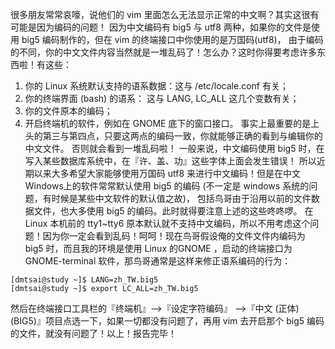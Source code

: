 很多朋友常常哀嚎，说他们的 vim 里面怎么无法显示正常的中文啊？其实这很有可能是因为编码的问题！ 因为中文编码有 big5 与 utf8 两种，如果你的文件是使用 big5 编码制作的，但在 vim 的终端接口中你使用的是万国码(utf8)， 由于编码的不同，你的中文文件内容当然就是一堆乱码了！怎么办？这时你得要考虑许多东西啦！有这些：
1. 你的 Linux 系统默认支持的语系数据：这与 /etc/locale.conf 有关；
2. 你的终端界面 (bash) 的语系： 这与 LANG, LC_ALL 这几个变数有关；
3. 你的文件原本的编码；
4. 开启终端机的软件，例如在 GNOME 底下的窗口接口。
事实上最重要的是上头的第三与第四点，只要这两点的编码一致，你就能够正确的看到与编辑你的中文文件。 否则就会看到一堆乱码啦！
一般来说，中文编码使用 big5 时，在写入某些数据库系统中，在『许、盖、功』这些字体上面会发生错误！ 所以近期以来大多希望大家能够使用万国码 utf8 来进行中文编码！但是在中文 Windows上的软件常常默认使用 big5 的编码 (不一定是 windows 系统的问题，有时候是某些中文软件的默认值之故)， 包括鸟哥由于沿用以前的文件数据文件，也大多使用 big5 的编码。此时就得要注意上述的这些咚咚啰。
在 Linux 本机前的 tty1~tty6 原本默认就不支持中文编码，所以不用考虑这个问题！因为你一定会看到乱码！呵呵！现在鸟哥假设俺的文件文件内编码为 big5 时，而且我的环境是使用 Linux 的GNOME ，启动的终端接口为 GNOME-terminal 软件，那鸟哥通常是这样来修正语系编码的行为：
```shell
[dmtsai@study ~]$ LANG=zh_TW.big5
[dmtsai@study ~]$ export LC_ALL=zh_TW.big5
```

然后在终端接口工具栏的『终端机』-->『设定字符编码』 -->『中文 (正体) (BIG5)』项目点选一下，如果一切都没有问题了，再用 vim 去开启那个 big5 编码的文件，就没有问题了！以上！报告完毕！